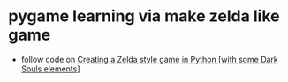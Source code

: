 # pygame learning via make zelda like game

* follow code on [Creating a Zelda style game in Python [with some Dark Souls elements]](https://www.youtube.com/watch?v=QU1pPzEGrqw)

